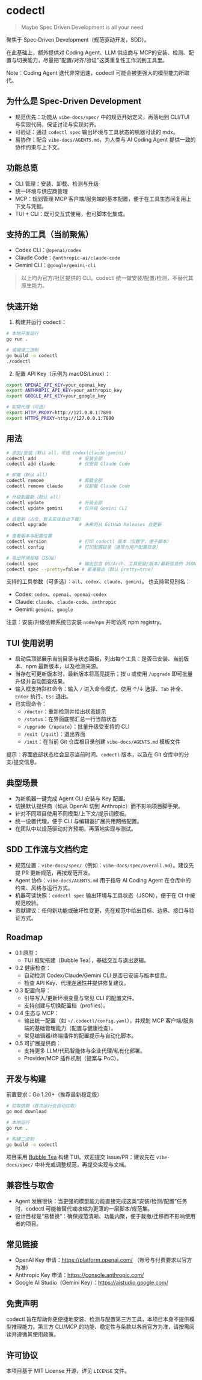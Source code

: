 # codectl

> Maybe Spec Driven Development is all your need

聚焦于 Spec‑Driven Development（规范驱动开发，SDD）。

在此基础上，额外提供对 Coding Agent、LLM 供应商与 MCP的安装、检测、配置与切换能力，尽量把"配置/对齐/验证"这类重复性工作沉到工具里。

Note：Coding Agent 迭代非常迅速，codectl 可能会被更强大的模型能力所取代。

## 为什么是 Spec‑Driven Development

- 规范优先：功能从 `vibe-docs/spec/` 中的规范开始定义，再落地到 CLI/TUI 与实现代码，保证讨论与实现对齐。
- 可验证：通过 `codectl spec` 输出环境与工具状态的机器可读的 mdx。
- 易协作：配合 `vibe-docs/AGENTS.md`，为人类与 AI Coding Agent 提供一致的协作约束与上下文。

## 功能总览

- CLI 管理：安装、卸载、检测与升级
- 统一环境与供应商管理
- MCP：规划管理 MCP 客户端/服务端的基本配置，便于在工具生态间复用上下文与凭据。
- TUI + CLI：既可交互式使用，也可脚本化集成。

## 支持的工具（当前聚焦）

- Codex CLI：`@openai/codex`
- Claude Code：`@anthropic-ai/claude-code`
- Gemini CLI：`@google/gemini-cli`

> 以上均为官方/社区提供的 CLI。codectl 统一做安装/配置/检测，不替代其原生能力。

## 快速开始

1) 构建并运行 codectl：

```bash
# 本地开发运行
go run .

# 或编译二进制
go build -o codectl
./codectl
```

2) 配置 API Key（示例为 macOS/Linux）：

```bash
export OPENAI_API_KEY=your_openai_key
export ANTHROPIC_API_KEY=your_anthropic_key
export GOOGLE_API_KEY=your_google_key

# 如需代理（可选）
export HTTP_PROXY=http://127.0.0.1:7890
export HTTPS_PROXY=http://127.0.0.1:7890
```

## 用法

```bash
# 添加/安装（默认 all，可选 codex|claude|gemini）
codectl add                # 安装全部
codectl add claude         # 仅安装 Claude Code

# 卸载（默认 all）
codectl remove             # 卸载全部
codectl remove claude      # 仅卸载 Claude Code

# 升级到最新（默认 all）
codectl update             # 升级全部
codectl update gemini      # 仅升级 Gemini CLI

# 自更新（占位，暂未实现自动下载）
codectl upgrade            # 未来将从 GitHub Releases 自更新
 
# 查看版本与配置位置
codectl version            # 打印 codectl 版本（仅数字，便于脚本）
codectl config             # 打印配置目录（通常为用户配置目录）

# 导出环境规格（JSON）
codectl spec               # 输出包含 OS/Arch、工具安装/版本/最新信息的 JSON
codectl spec --pretty=false # 紧凑输出（默认 pretty=true）
```

支持的工具参数（可多选）：`all`、`codex`、`claude`、`gemini`。
也支持常见别名：

- Codex: `codex`、`openai`、`openai-codex`
- Claude: `claude`、`claude-code`、`anthropic`
- Gemini: `gemini`、`google`

注意：安装/升级依赖系统已安装 `node`/`npm` 并可访问 npm registry。

## TUI 使用说明

- 启动后顶部展示当前目录与状态面板，列出每个工具：是否已安装、当前版本、npm 最新版本，以及检测来源。
- 当存在可更新版本时，最新版本将高亮提示；按 `u` 或使用 `/upgrade` 即可批量升级并自动回查结果。
- 输入框支持斜杠命令：输入 `/` 进入命令模式，使用 ↑/↓ 选择、`Tab` 补全、`Enter` 执行、`Esc` 退出。
- 已实现命令：
    - `/doctor`：重新检测并给出状态提示
    - `/status`：在界面底部汇总一行当前状态
    - `/upgrade`（`/update`）：批量升级受支持的 CLI
    - `/exit`（`/quit`）：退出界面
    - `/init`：在当前 Git 仓库根目录创建 `vibe-docs/AGENTS.md` 模板文件

提示：界面底部状态栏会显示当前时间、`codectl` 版本，以及在 Git 仓库中的分支/提交信息。

## 典型场景

- 为新机器一键完成 Agent CLI 安装与 Key 配置。
- 切换默认提供商（如从 OpenAI 切到 Anthropic）而不影响项目脚手架。
- 针对不同项目使用不同模型/上下文/提示词模板。
- 统一设置代理，便于 CLI 与编辑器扩展共用网络配置。
- 在团队中以规范驱动对齐预期，再落地实现与测试。

## SDD 工作流与文档约定

- 规范位置：`vibe-docs/spec/`（例如：`vibe-docs/spec/overall.md`）。建议先提 PR 更新规范，再按规范开发。
- Agent 协作：`vibe-docs/AGENTS.md` 用于指导 AI Coding Agent 在仓库中的约束、风格与运行方式。
- 机器可读快照：`codectl spec` 输出环境与工具状态（JSON），便于在 CI 中按规范校验。
- 贡献建议：任何新功能或破坏性变更，先在规范中给出目标、边界、接口与验证方式。

## Roadmap

- 0.1 原型：
    - TUI 框架搭建（Bubble Tea），基础交互与退出逻辑。
- 0.2 健康检查：
    - 自动检测 Codex/Claude/Gemini CLI 是否已安装与版本信息。
    - 检查 API Key、代理连通性并提供修复建议。
- 0.3 配置向导：
    - 引导写入/更新环境变量与常见 CLI 的配置文件。
    - 支持创建与切换配置档（profiles）。
- 0.4 生态与 MCP：
    - 输出统一配置（如 `~/.codectl/config.yaml`），并规划 MCP 客户端/服务端的基础管理能力（配置与健康检查）。
    - 常见编辑器/终端插件的配置提示与自动化脚本。
- 0.5 可扩展提供商：
    - 支持更多 LLM/代码智能体与企业代理/私有化部署。
    - Provider/MCP 插件机制（提案与 PoC）。

## 开发与构建

前置要求：Go 1.20+（推荐最新稳定版）

```bash
# 拉取依赖（首次运行会自动拉取）
go mod download

# 本地运行
go run .

# 构建二进制
go build -o codectl
```

项目采用 [Bubble Tea](https://github.com/charmbracelet/bubbletea) 构建 TUI。欢迎提交 Issue/PR：建议先在 `vibe-docs/spec/`
中补充或调整规范，再提交实现与文档。

## 兼容性与取舍

- Agent 发展很快：当更强的模型能力能直接完成这类“安装/检测/配置”任务时，codectl 可能被替代或收缩为更薄的一层脚本/规范集。
- 设计目标是“易替换”：确保规范清晰、功能内聚，便于裁撤/迁移而不影响使用者的项目。

## 常见链接

- OpenAI Key 申请：https://platform.openai.com/ （账号与付费要求以官方为准）
- Anthropic Key 申请：https://console.anthropic.com/
- Google AI Studio（Gemini Key）：https://aistudio.google.com/

## 免责声明

codectl 旨在帮助你更便捷地安装、检测与配置第三方工具，本项目本身不提供模型推理能力。第三方 CLI/MCP
的功能、稳定性与条款以各自官方为准，请按需阅读并遵循其使用政策。

## 许可协议

本项目基于 MIT License 开源，详见 `LICENSE` 文件。
